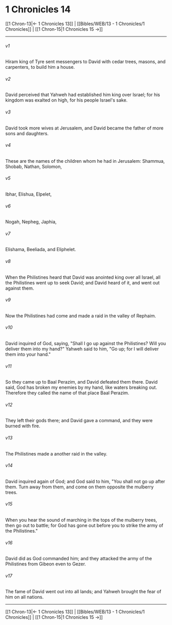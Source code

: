 # 1 Chronicles 14

[[1 Chron-13|← 1 Chronicles 13]] | [[Bibles/WEB/13 - 1 Chronicles/1 Chronicles]] | [[1 Chron-15|1 Chronicles 15 →]]
***



###### v1 
Hiram king of Tyre sent messengers to David with cedar trees, masons, and carpenters, to build him a house. 

###### v2 
David perceived that Yahweh had established him king over Israel; for his kingdom was exalted on high, for his people Israel's sake. 

###### v3 
David took more wives at Jerusalem, and David became the father of more sons and daughters. 

###### v4 
These are the names of the children whom he had in Jerusalem: Shammua, Shobab, Nathan, Solomon, 

###### v5 
Ibhar, Elishua, Elpelet, 

###### v6 
Nogah, Nepheg, Japhia, 

###### v7 
Elishama, Beeliada, and Eliphelet. 

###### v8 
When the Philistines heard that David was anointed king over all Israel, all the Philistines went up to seek David; and David heard of it, and went out against them. 

###### v9 
Now the Philistines had come and made a raid in the valley of Rephaim. 

###### v10 
David inquired of God, saying, "Shall I go up against the Philistines? Will you deliver them into my hand?" Yahweh said to him, "Go up; for I will deliver them into your hand." 

###### v11 
So they came up to Baal Perazim, and David defeated them there. David said, God has broken my enemies by my hand, like waters breaking out. Therefore they called the name of that place Baal Perazim. 

###### v12 
They left their gods there; and David gave a command, and they were burned with fire. 

###### v13 
The Philistines made a another raid in the valley. 

###### v14 
David inquired again of God; and God said to him, "You shall not go up after them. Turn away from them, and come on them opposite the mulberry trees. 

###### v15 
When you hear the sound of marching in the tops of the mulberry trees, then go out to battle; for God has gone out before you to strike the army of the Philistines." 

###### v16 
David did as God commanded him; and they attacked the army of the Philistines from Gibeon even to Gezer. 

###### v17 
The fame of David went out into all lands; and Yahweh brought the fear of him on all nations.

***
[[1 Chron-13|← 1 Chronicles 13]] | [[Bibles/WEB/13 - 1 Chronicles/1 Chronicles]] | [[1 Chron-15|1 Chronicles 15 →]]
